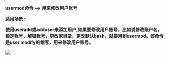  **usermod命令** **-->** **用来修改用户账号**

 **适用场景 :**

 **使用useradd或adduser来添加用户,如果要修改用户账号，比如说修改账户名，锁定账号，解锁账号，更改家目录，更改默认bash，就要用到usermod。该命令是user modify的缩写，用来修改用户账号。**

![][0]



[0]: ./img/20161001095431695.png